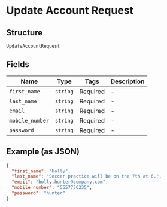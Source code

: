 
# Update Account Request

## Structure

`UpdateAccountRequest`

## Fields

| Name | Type | Tags | Description |
|  --- | --- | --- | --- |
| `first_name` | `string` | Required | - |
| `last_name` | `string` | Required | - |
| `email` | `string` | Required | - |
| `mobile_number` | `string` | Required | - |
| `password` | `string` | Required | - |

## Example (as JSON)

```json
{
  "first_name": "Holly",
  "last_name": "Soccer practice will be on the 7th at 6.",
  "email": "holly.hunter@company.com",
  "mobile_number": "5557756235",
  "password": "hunter"
}
```

